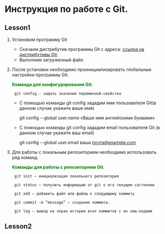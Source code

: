 # Инструкция по работе с Git.
## Lesson1
1. Установим программу Git

    * Скачаем дистрибутив программы Git c адреса:
        [ссылка на дистрибутивы Git](https://git-scm.com/downloads).
    * Выполним загруженный файл.

2. После установки необходимо проинициализировать глобальные настройки программы Git.

    <font color = green>**Команда для конфигурирования Git:**</font>

        git config - задать значение переменной-свойства

    * С помощью команды git config зададим имя пользователя Git(в данном случае укажите ваше имя)

        git config --global user.name «Ваше имя английскими буквами»

    * C помощью команды git config зададим email пользователя Git (в данном случае укажите ваш email)

        git config --global user.email ваша почта@example.com


3. Для работы с локальным репозиторием необходимо использовать ряд команд.

    <font color = green>**Команды для работы с репозиторием Git:**</font>

        git init – инициализация локального репозитория

        git status – получить информацию от git о его текущем состоянии

        git add – добавить файл или файлы к следующему коммиту

        git commit -m “message” – создание коммита.

        git log – вывод на экран истории всех коммитов с их хеш-кодами

## Lesson2


